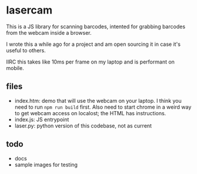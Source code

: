 # lasercam

This is a JS library for scanning barcodes, intented for grabbing barcodes from the webcam inside a browser.

I wrote this a while ago for a project and am open sourcing it in case it's useful to others.

IIRC this takes like 10ms per frame on my laptop and is performant on mobile.

## files

* index.htm: demo that will use the webcam on your laptop. I think you need to run `npm run build` first. Also need to start chrome in a weird way to get webcam access on localost; the HTML has instructions.
* index.js: JS entrypoint
* laser.py: python version of this codebase, not as current

## todo

* docs
* sample images for testing
